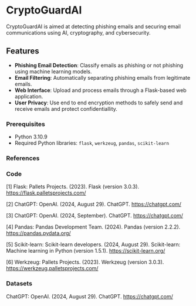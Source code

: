 # CryptoGuardAI

CryptoGuardAI is aimed at detecting phishing emails and securing email communications using AI, cryptography, and cybersecurity.

## Features

- **Phishing Email Detection**: Classify emails as phishing or not phishing using machine learning models.
- **Email Filtering**: Automatically separating phishing emails from legitimate emails.
- **Web Interface**: Upload and process emails through a Flask-based web application.
- **User Privacy**: Use end to end encryption methods to safely send and receive emails and protect confidentiallity.

### Prerequisites

- Python 3.10.9
- Required Python libraries: `flask`, `werkzeug`, `pandas`, `scikit-learn`

### References
### Code
[1] Flask: Pallets Projects. (2023). Flask (version 3.0.3). https://flask.palletsprojects.com/

[2] ChatGPT: OpenAI. (2024, August 29). ChatGPT. https://chatgpt.com/

[3] ChatGPT: OpenAI. (2024, September). ChatGPT. https://chatgpt.com/

[4] Pandas: Pandas Development Team. (2024). Pandas (version 2.2.2). https://pandas.pydata.org/

[5] Scikit-learn: Scikit-learn developers. (2024, August 29). Scikit-learn: Machine learning in Python (version 1.5.1). https://scikit-learn.org/

[6] Werkzeug: Pallets Projects. (2023). Werkzeug (version 3.0.3). https://werkzeug.palletsprojects.com/

### Datasets
ChatGPT: OpenAI. (2024, August 29). ChatGPT. https://chatgpt.com/

